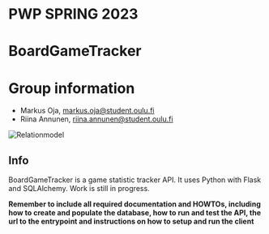 # PWP SPRING 2023

# BoardGameTracker
# Group information
* Markus Oja, markus.oja@student.oulu.fi
* Riina Annunen, riina.annunen@student.oulu.fi

![Relationmodel](https://github.com/oja89/BoardGameTracker/media/BGT.png)

## Info
BoardGameTracker is a game statistic tracker API.
It uses Python with Flask and SQLAlchemy.
Work is still in progress.

__Remember to include all required documentation and HOWTOs, including how to create and populate the database, how to run and test the API, the url to the entrypoint and instructions on how to setup and run the client__


